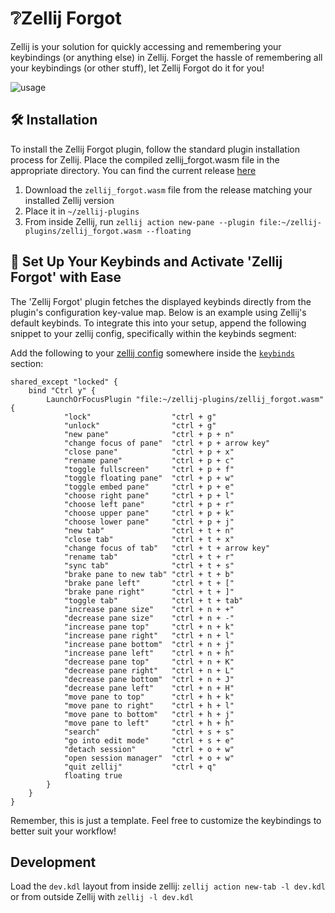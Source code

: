 # ❔Zellij Forgot

Zellij is your solution for quickly accessing and remembering your keybindings (or anything else) in Zellij.
Forget the hassle of remembering all your keybindings (or other stuff), let Zellij Forgot do it for you!

![usage](https://github.com/karimould/zellij-forgot/raw/main/assets/forgot.gif)

## 🛠️ Installation

To install the Zellij Forgot plugin, follow the standard plugin installation process for Zellij.
Place the compiled zellij_forgot.wasm file in the appropriate directory.
You can find the current release [here](https://github.com)

1. Download the `zellij_forgot.wasm` file from the release matching your installed Zellij version
2. Place it in `~/zellij-plugins`
3. From inside Zellij, run `zellij action new-pane --plugin file:~/zellij-plugins/zellij_forgot.wasm --floating`

## 🎹 Set Up Your Keybinds and Activate 'Zellij Forgot' with Ease

The 'Zellij Forgot' plugin fetches the displayed keybinds directly from the plugin's configuration key-value map.
Below is an example using Zellij's default keybinds.
To integrate this into your setup, append the following snippet to your zellij config, specifically within the keybinds segment:

Add the following to your [zellij config](https://zellij.dev/documentation/configuration.html) somewhere inside the [`keybinds`](https://zellij.dev/documentation/keybindings.html) section:

```kdl
shared_except "locked" {
    bind "Ctrl y" {
        LaunchOrFocusPlugin "file:~/zellij-plugins/zellij_forgot.wasm" {
            "lock"                  "ctrl + g"
            "unlock"                "ctrl + g"
            "new pane"              "ctrl + p + n"
            "change focus of pane"  "ctrl + p + arrow key"
            "close pane"            "ctrl + p + x"
            "rename pane"           "ctrl + p + c"
            "toggle fullscreen"     "ctrl + p + f"
            "toggle floating pane"  "ctrl + p + w"
            "toggle embed pane"     "ctrl + p + e"
            "choose right pane"     "ctrl + p + l"
            "choose left pane"      "ctrl + p + r"
            "choose upper pane"     "ctrl + p + k"
            "choose lower pane"     "ctrl + p + j"
            "new tab"               "ctrl + t + n"
            "close tab"             "ctrl + t + x"
            "change focus of tab"   "ctrl + t + arrow key"
            "rename tab"            "ctrl + t + r"
            "sync tab"              "ctrl + t + s"
            "brake pane to new tab" "ctrl + t + b"
            "brake pane left"       "ctrl + t + ["
            "brake pane right"      "ctrl + t + ]"
            "toggle tab"            "ctrl + t + tab"
            "increase pane size"    "ctrl + n + +"
            "decrease pane size"    "ctrl + n + -"
            "increase pane top"     "ctrl + n + k"
            "increase pane right"   "ctrl + n + l"
            "increase pane bottom"  "ctrl + n + j"
            "increase pane left"    "ctrl + n + h"
            "decrease pane top"     "ctrl + n + K"
            "decrease pane right"   "ctrl + n + L"
            "decrease pane bottom"  "ctrl + n + J"
            "decrease pane left"    "ctrl + n + H"
            "move pane to top"      "ctrl + h + k"
            "move pane to right"    "ctrl + h + l"
            "move pane to bottom"   "ctrl + h + j"
            "move pane to left"     "ctrl + h + h"
            "search"                "ctrl + s + s"
            "go into edit mode"     "ctrl + s + e"
            "detach session"        "ctrl + o + w"
            "open session manager"  "ctrl + o + w"
            "quit zellij"           "ctrl + q"
            floating true
        }
    }
}
```

Remember, this is just a template. Feel free to customize the keybindings to better suit your workflow!

## Development

Load the `dev.kdl` layout from inside zellij: `zellij action new-tab -l dev.kdl` or from outside Zellij with `zellij -l dev.kdl`
